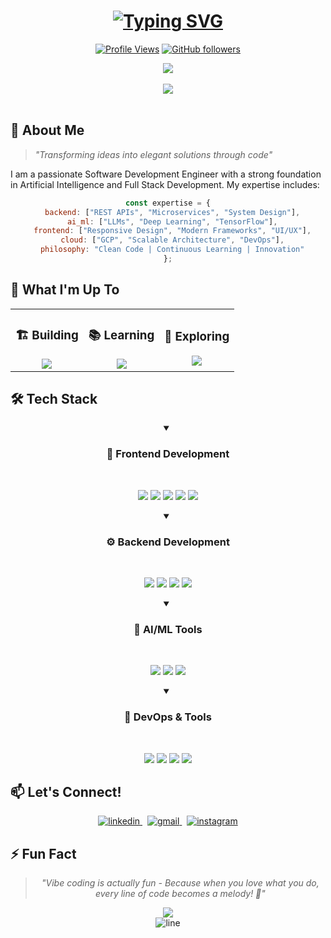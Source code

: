 # <div align="center">[![Typing SVG](https://readme-typing-svg.herokuapp.com?font=Righteous&size=35&duration=4000&pause=1000&center=true&vCenter=true&random=false&width=500&height=70&lines=Hi+%F0%9F%91%8B%2C+I'm+Alfred+Christo;Full+Stack+Developer;AI+%26+ML+Enthusiast)](https://git.io/typing-svg)</div>

<div align="center">
  
  [![Profile Views](https://komarev.com/ghpvc/?username=alfred-christo&label=Profile%20views&color=blueviolet&style=for-the-badge)](https://github.com/alfred-christo)
  [![GitHub followers](https://img.shields.io/github/followers/alfred-christo?logo=github&style=for-the-badge&color=blueviolet)](https://github.com/alfred-christo?tab=followers)
  
</div>

<div align="center">
  <img src="https://raw.githubusercontent.com/alfred-christo/alfred-christo/output/github-contribution-grid-snake-dark.svg" />
</div>

<br/>

<!-- Title Banner -->
<div align="center">
  <img src="https://capsule-render.vercel.app/api?type=waving&color=gradient&customColorList=6,12,30&height=180&section=header&text=Software%20Engineer&fontSize=60&fontColor=fff&animation=fadeIn&fontAlignY=35&desc=Specializing%20in%20AI%20and%20Full%20Stack%20Development&descAlignY=55&descAlign=50"/>
</div>

<br/>

<!-- About Me Section -->
## 🚀 About Me

> _"Transforming ideas into elegant solutions through code"_

I am a passionate Software Development Engineer with a strong foundation in Artificial Intelligence and Full Stack Development. My expertise includes:

<div align="center">
  
  ```javascript
  const expertise = {
    backend: ["REST APIs", "Microservices", "System Design"],
    ai_ml: ["LLMs", "Deep Learning", "TensorFlow"],
    frontend: ["Responsive Design", "Modern Frameworks", "UI/UX"],
    cloud: ["GCP", "Scalable Architecture", "DevOps"],
    philosophy: "Clean Code | Continuous Learning | Innovation"
  };
  ```
  
</div>

<!-- Current Work Section -->
## 🔭 What I'm Up To

<div align="center">
  <table>
    <tr>
      <td align="center">
        <h3>🏗️ Building</h3>
        <a href="https://github.com/Alfred-Christo/MediJI">
          <img src="https://img.shields.io/badge/MediJI-Healthcare_Innovation-brightgreen?style=for-the-badge&logo=github" />
        </a>
      </td>
      <td align="center">
        <h3>📚 Learning</h3>
        <img src="https://img.shields.io/badge/NestJS-Advanced_Backend-E0234E?style=for-the-badge&logo=nestjs" />
      </td>
      <td align="center">
        <h3>🌱 Exploring</h3>
        <img src="https://img.shields.io/badge/AI/ML-Latest_Advancements-FF6F00?style=for-the-badge&logo=tensorflow" />
      </td>
    </tr>
  </table>
</div>

<!-- Tech Stack Section -->
## 🛠️ Tech Stack

<div align="center">

<details open>
<summary><h3>🎨 Frontend Development</h3></summary>
<br>
<p>
  <img src="https://img.shields.io/badge/React-%2320232a.svg?style=for-the-badge&logo=react&logoColor=%2361DAFB" />
  <img src="https://img.shields.io/badge/TypeScript-%23007ACC.svg?style=for-the-badge&logo=typescript&logoColor=white" />
  <img src="https://img.shields.io/badge/HTML5-%23E34F26.svg?style=for-the-badge&logo=html5&logoColor=white" />
  <img src="https://img.shields.io/badge/CSS3-%231572B6.svg?style=for-the-badge&logo=css3&logoColor=white" />
  <img src="https://img.shields.io/badge/Flutter-%2302569B.svg?style=for-the-badge&logo=flutter&logoColor=white" />
</p>
</details>

<details open>
<summary><h3>⚙️ Backend Development</h3></summary>
<br>
<p>
  <img src="https://img.shields.io/badge/Node.js-6DA55F?style=for-the-badge&logo=node.js&logoColor=white" />
  <img src="https://img.shields.io/badge/NestJS-%23E0234E.svg?style=for-the-badge&logo=nestjs&logoColor=white" />
  <img src="https://img.shields.io/badge/Flask-%23000.svg?style=for-the-badge&logo=flask&logoColor=white" />
  <img src="https://img.shields.io/badge/MongoDB-%234ea94b.svg?style=for-the-badge&logo=mongodb&logoColor=white" />
</p>
</details>

<details open>
<summary><h3>🤖 AI/ML Tools</h3></summary>
<br>
<p>
  <img src="https://img.shields.io/badge/TensorFlow-%23FF6F00.svg?style=for-the-badge&logo=tensorflow&logoColor=white" />
  <img src="https://img.shields.io/badge/Pandas-%23150458.svg?style=for-the-badge&logo=pandas&logoColor=white" />
  <img src="https://img.shields.io/badge/Python-3670A0?style=for-the-badge&logo=python&logoColor=ffdd54" />
</p>
</details>

<details open>
<summary><h3>🔧 DevOps & Tools</h3></summary>
<br>
<p>
  <img src="https://img.shields.io/badge/Docker-%230db7ed.svg?style=for-the-badge&logo=docker&logoColor=white" />
  <img src="https://img.shields.io/badge/Google_Cloud-%234285F4.svg?style=for-the-badge&logo=google-cloud&logoColor=white" />
  <img src="https://img.shields.io/badge/Git-%23F05033.svg?style=for-the-badge&logo=git&logoColor=white" />
  <img src="https://img.shields.io/badge/Postman-FF6C37?style=for-the-badge&logo=postman&logoColor=white" />
</p>
</details>

</div>

<!-- Contact Section -->
## 📫 Let's Connect!

<div align="center">
  <a href="https://linkedin.com/in/alfred-christo" target="_blank">
    <img src="https://img.shields.io/badge/Connect_on_LinkedIn-%230077B5.svg?style=for-the-badge&logo=linkedin&logoColor=white" alt="linkedin" />
  </a>
  &nbsp;
  <a href="mailto:alfred250305@gmail.com">
    <img src="https://img.shields.io/badge/Email_Me-%23D14836.svg?style=for-the-badge&logo=gmail&logoColor=white" alt="gmail" />
  </a>
  &nbsp;
  <a href="https://instagram.com/alfr._.d" target="_blank">
    <img src="https://img.shields.io/badge/Follow_on_Instagram-%23E4405F.svg?style=for-the-badge&logo=instagram&logoColor=white" alt="instagram" />
  </a>
</div>

<!-- Fun Fact Section -->
## ⚡ Fun Fact
<div align="center">
  
  > _"Vibe coding is actually fun - Because when you love what you do, every line of code becomes a melody! 🎵"_
  
</div>

<!-- Footer -->
<div align="center">
  <img src="https://capsule-render.vercel.app/api?type=waving&color=gradient&customColorList=6,12,30&height=120&section=footer"/>
</div>

<div align="center">
  <img src="https://raw.githubusercontent.com/andreasbm/readme/master/assets/lines/rainbow.png" alt="line"/>
</div>

